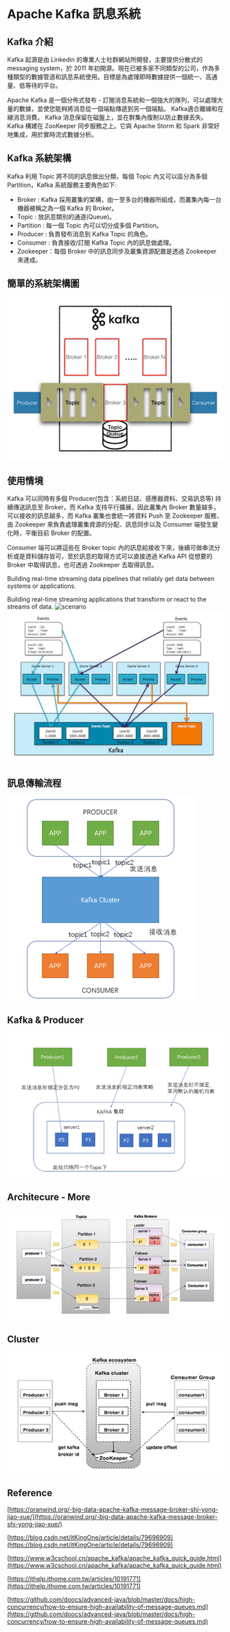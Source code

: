 # Apache Kafka 訊息系統

## Kafka 介紹
Kafka 起源是由 Linkedin 的專業人士社群網站所開發，主要提供分散式的 messaging system，於 2011 年初開源。現在已被多家不同類型的公司，作為多種類型的數據管道和訊息系統使用。目標是為處理即時數據提供一個統一、高通量、低等待的平台。

Apache Kafka 是一個分佈式發布 - 訂閱消息系統和一個強大的隊列，可以處理大量的數據，並使您能夠將消息從一個端點傳遞到另一個端點。 Kafka適合離線和在線消息消費。 Kafka 消息保留在磁盤上，並在群集內復制以防止數據丟失。 Kafka 構建在 ZooKeeper 同步服務之上。它與 Apache Storm 和 Spark 非常好地集成，用於實時流式數據分析。

## Kafka 系統架構
Kafka 利用 Topic 將不同的訊息做出分類，每個 Topic 內又可以區分為多個 Partition，Kafka 系統服務主要角色如下:

<ul>
<li>Broker : Kafka 採用叢集的架構，由一至多台的機器所組成，而叢集內每一台機器被稱之為一個 Kafka 的 Broker。</li>
<li>Topic : 放訊息類別的通道(Queue)。</li>
<li>Partition : 每一個 Topic 內可以切分成多個 Partition。</li>
<li>Producer : 負責發布消息到 Kafka Topic 的角色。</li>
<li>Consumer : 負責接收/訂閱 Kafka Topic 內的訊息做處理。</li>
<li>Zookeeper：每個 Broker 中的訊息同步及叢集資源配置是透過 Zookeeper 來達成。</li>
</ul>

## 簡單的系統架構圖
![architecture](/images/architecture.jpeg)

## 使用情境

Kafka 可以同時有多個 Producer(包含：系統日誌、感應器資料、交易訊息等) 持續傳送訊息至 Broker，而 Kafka 支持平行擴展，因此叢集內 Broker 數量越多，可以接收的訊息越多，而 Kafka 叢集也會統一將資料 Push 至 Zookeeper 服務，由 Zookeeper 來負責處理叢集資源的分配、訊息同步以及 Consumer 端發生變化時，平衡目前 Broker 的配置。

Consumer 端可以將這些在 Broker topic 內的訊息給接收下來，後續可做串流分析或是資料儲存皆可，至於訊息的取得方式可以直接透過 Kafka API 從想要的 Broker 中取得訊息，也可透過 Zookeeper 去取得訊息。

Building real-time streaming data pipelines that reliably get data between systems or applications.

Building real-time streaming applications that transform or react to the streams of data.
![scenario](/images/scenario.jpeg)
![scenario](/images/scenario1.jpg)

## 訊息傳輸流程
![flow](/images/flow.png)

## Kafka & Producer
![flow](/images/producer.png)

## Architecure - More
![architecture](/images/architecture1.jpg)

## Cluster
![cluster](/images/cluster.jpg)

## Reference

[https://oranwind.org/-big-data-apache-kafka-message-broker-shi-yong-jiao-xue/](https://oranwind.org/-big-data-apache-kafka-message-broker-shi-yong-jiao-xue/)

[https://blog.csdn.net/itKingOne/article/details/79696909](https://blog.csdn.net/itKingOne/article/details/79696909)

[https://www.w3cschool.cn/apache_kafka/apache_kafka_quick_guide.html](https://www.w3cschool.cn/apache_kafka/apache_kafka_quick_guide.html)

[https://ithelp.ithome.com.tw/articles/10191771](https://ithelp.ithome.com.tw/articles/10191771)

[https://github.com/doocs/advanced-java/blob/master/docs/high-concurrency/how-to-ensure-high-availability-of-message-queues.md](https://github.com/doocs/advanced-java/blob/master/docs/high-concurrency/how-to-ensure-high-availability-of-message-queues.md)
